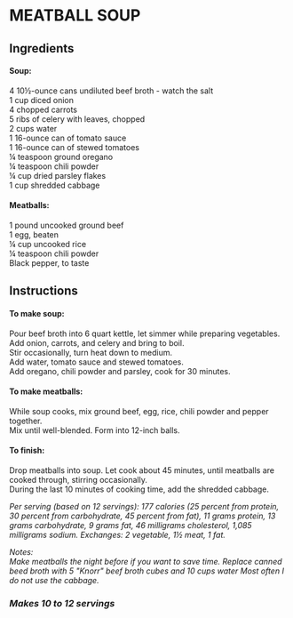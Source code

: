 # MEATBALL SOUP

## Ingredients
#### Soup:
4 10&frac12;-ounce cans undiluted beef broth - watch the salt  
1 cup diced onion  
4 chopped carrots  
5 ribs of celery with leaves, chopped  
2 cups water  
1 16-ounce can of tomato sauce  
1 16-ounce can of stewed tomatoes  
&frac14; teaspoon ground oregano  
&frac14; teaspoon chili powder  
&frac14; cup dried parsley flakes  
1 cup shredded cabbage  

#### Meatballs:
1 pound uncooked ground beef  
1 egg, beaten  
&frac14; cup uncooked rice  
&frac14; teaspoon chili powder  
Black pepper, to taste  

## Instructions
#### To make soup:
Pour beef broth into 6 quart kettle, let simmer while preparing vegetables.  
Add onion, carrots, and celery and bring to boil.  
Stir occasionally, turn heat down to medium.  
Add water, tomato sauce and stewed tomatoes.  
Add oregano, chili powder and parsley, cook for 30 minutes.  

#### To make meatballs:
While soup cooks, mix ground beef, egg, rice, chili powder and pepper together.  
Mix until well-blended. Form into 12-inch balls.  

#### To finish:
Drop meatballs into soup. Let cook about 45 minutes, until meatballs are cooked through, stirring occasionally.  
During the last 10 minutes of cooking time, add the shredded cabbage.  

*Per serving (based on 12 servings): 177 calories (25 percent from protein, 30 percent from carbohydrate, 45 percent from fat), 11 grams protein, 13 grams carbohydrate, 9 grams fat, 46 milligrams cholesterol, 1,085 milligrams sodium. Exchanges: 2 vegetable, 1&frac12; meat, 1 fat.*

*Notes:*  
*Make meatballs the night before if you want to save time.*
*Replace canned beed broth with 5 "Knorr" beef broth cubes and 10 cups water*
*Most often I do not use the cabbage.*

### *Makes 10 to 12 servings*